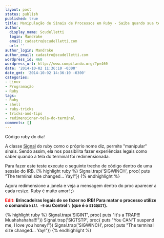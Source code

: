 ```yaml
---
layout: post
status: publish
published: true
title: Manipulação de Sinais de Processos em Ruby - Saiba quando sua tela foi redimensionada
author:
  display_name: Scudelletti
  login: Mandrake
  email: cadastro@scudelletti.com
  url: ''
author_login: Mandrake
author_email: cadastro@scudelletti.com
wordpress_id: 460
wordpress_url: http://www.compilando.org/?p=460
date: '2014-10-02 11:36:10 -0300'
date_gmt: '2014-10-02 14:36:10 -0300'
categories:
- Linux
- Programação
- Ruby
tags:
- Ruby
- shell
- ruby-tricks
- tricks-and-tips
- redimensionar-tela-do-terminal
comments: []
---
```

Código ruby do dia!

A classe [Signal](http://ruby-doc.org/core-2.1.2/Signal.html) do ruby como o próprio nome diz, permite "manipular" sinais. Sendo assim, ela nos possibilita fazer experiências legais como saber quando a tela do terminal foi redimensionada.

Para fazer este teste execute o seguinte trecho de código dentro de uma sessão do IRB.
{% highlight ruby %}
  Signal.trap('SIGWINCH', proc{ puts "The terminal size changed... Yay!"})
{% endhighlight %}

Agora redimensione a janela e veja a mensagem dentro do proc aparecer a cada resize.
Ruby é muito amor! ;)

**<span style="color:red">Edit:</span>** **Brincadeiras legais de se fazer no IRB! Para matar o processo utilize o comando `kill -9` ou Control `\` (que é o `SIGQUIT`).**

{% highlight ruby %}
Signal.trap('SIGINT', proc{ puts "It's a TRAP!!! Muahahahaha!!!"})
Signal.trap('SIGTSTP', proc{ puts "You CAN'T suspend me, I love you honey!"})
Signal.trap('SIGWINCH', proc{ puts "The terminal size changed... Yay!"})
{% endhighlight %}

